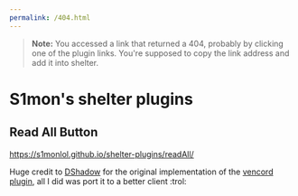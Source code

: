 ```yaml
---
permalink: /404.html
---
```

> **Note:** You accessed a link that returned a 404, probably by clicking one of the plugin links. You're supposed to copy the link address and add it into shelter.

# S1mon's shelter plugins

## Read All Button 
https://s1monlol.github.io/shelter-plugins/readAll/


Huge credit to [DShadow](https://github.com/PonyGirlDShadow) for the original implementation of the [vencord plugin](https://github.com/Vendicated/Vencord/tree/main/src/plugins/readAllNotificationsButton), all I did was port it to a better client :trol: